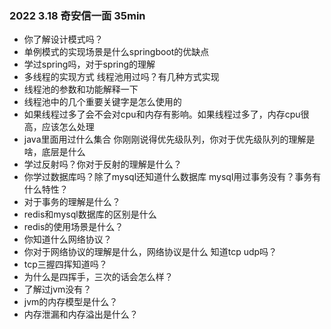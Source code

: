 ### 2022 3.18 奇安信一面 35min

- 你了解设计模式吗？
- 单例模式的实现场景是什么springboot的优缺点
-  学过spring吗，对于spring的理解 
- 多线程的实现方式 线程池用过吗？有几种方式实现 
- 线程池的参数和功能解释一下 
- 线程池中的几个重要关键字是怎么使用的 
- 如果线程过多了会不会对cpu和内存有影响。如果线程过多了，内存cpu很高，应该怎么处理 
- java里面用过什么集合 你刚刚说得优先级队列，你对于优先级队列的理解是啥，底层是什么
-  学过反射吗？你对于反射的理解是什么？
- 你学过数据库吗？除了mysql还知道什么数据库 mysql用过事务没有？事务有什么特性？
- 对于事务的理解是什么？
-  redis和mysql数据库的区别是什么 
- redis的使用场景是什么？
- 你知道什么网络协议？
- 你对于网络协议的理解是什么，网络协议是什么 知道tcp udp吗？
- tcp三握四挥知道吗？
- 为什么是四挥手，三次的话会怎么样？ 
- 了解过jvm没有？
- jvm的内存模型是什么？
-  内存泄漏和内存溢出是什么？ 